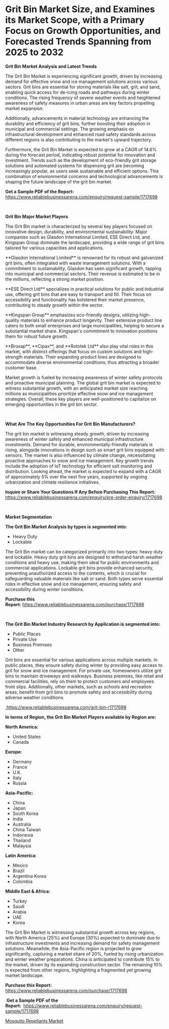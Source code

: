 <p><h1>Grit Bin Market Size, and Examines its Market Scope, with a Primary Focus on Growth Opportunities, and Forecasted Trends Spanning from 2025 to 2032</h1></p><p><strong>Grit Bin Market Analysis and Latest Trends</strong></p>
<p><p>The Grit Bin Market is experiencing significant growth, driven by increasing demand for effective snow and ice management solutions across various sectors. Grit bins are essential for storing materials like salt, grit, and sand, enabling quick access for de-icing roads and pathways during winter conditions. The rising frequency of severe weather events and heightened awareness of safety measures in urban areas are key factors propelling market expansion.</p><p>Additionally, advancements in material technology are enhancing the durability and efficiency of grit bins, further boosting their adoption in municipal and commercial settings. The growing emphasis on infrastructural development and enhanced road safety standards across different regions is also contributing to the market's upward trajectory.</p><p>Furthermore, the Grit Bin Market is expected to grow at a CAGR of 14.6% during the forecast period, indicating robust potential for innovation and investment. Trends such as the development of eco-friendly grit storage solutions and automated systems for dispensing grit are becoming increasingly popular, as users seek sustainable and efficient options. This combination of environmental concerns and technological advancements is shaping the future landscape of the grit bin market.</p></p>
<p><strong>Get a Sample PDF of the Report:&nbsp;</strong> <a href="https://www.reliablebusinessarena.com/enquiry/request-sample/1717698?utm_campaign=3211&utm_medium=2&utm_source=Github&utm_content=ia&utm_term=04042025&utm_id=grit-bin">https://www.reliablebusinessarena.com/enquiry/request-sample/1717698</a></p>
<p>&nbsp;</p>
<p><strong>Grit Bin Major Market Players</strong></p>
<p><p>The Grit Bin market is characterized by several key players focused on innovative design, durability, and environmental sustainability. Major companies such as Glasdon International Limited, ESE Direct Ltd, and Kingspan Group dominate the landscape, providing a wide range of grit bins tailored for various capacities and applications.</p><p>**Glasdon International Limited** is renowned for its robust and galvanized grit bins, often integrated with waste management solutions. With a commitment to sustainability, Glasdon has seen significant growth, tapping into municipal and commercial sectors. Their revenue is estimated to be in the millions, reflecting a strong market position.</p><p>**ESE Direct Ltd** specializes in practical solutions for public and industrial use, offering grit bins that are easy to transport and fill. Their focus on accessibility and functionality has bolstered their market presence, contributing to steady growth within the sector.</p><p>**Kingspan Group** emphasizes eco-friendly designs, utilizing high-quality materials to enhance product longevity. Their extensive product line caters to both small enterprises and large municipalities, helping to secure a substantial market share. Kingspan's commitment to innovation positions them for robust future growth.</p><p>**Broxap**, **Cipax**, and **Rototek Ltd** also play vital roles in this market, with distinct offerings that focus on custom solutions and high-strength materials. Their expanding product lines are designed to accommodate diverse environmental conditions, thus attracting a broader customer base.</p><p>Market growth is fueled by increasing awareness of winter safety protocols and proactive municipal planning. The global grit bin market is expected to witness substantial growth, with an anticipated market size reaching millions as municipalities prioritize effective snow and ice management strategies. Overall, these key players are well-positioned to capitalize on emerging opportunities in the grit bin sector.</p></p>
<p>&nbsp;</p>
<p><strong>What Are The Key Opportunities For Grit Bin Manufacturers?</strong></p>
<p><p>The grit bin market is witnessing steady growth, driven by increasing awareness of winter safety and enhanced municipal infrastructure investments. Demand for durable, environmentally-friendly materials is rising, alongside innovations in design such as smart grit bins equipped with sensors. The market is also influenced by climate change, necessitating proactive approaches to snow and ice management. Key growth trends include the adoption of IoT technology for efficient salt monitoring and distribution. Looking ahead, the market is expected to expand with a CAGR of approximately 5% over the next five years, supported by ongoing urbanization and climate resilience initiatives.</p></p>
<p><strong>Inquire or Share Your Questions If Any Before Purchasing This Report:</strong> <a href="https://www.reliablebusinessarena.com/enquiry/pre-order-enquiry/1717698?utm_campaign=3211&utm_medium=2&utm_source=Github&utm_content=ia&utm_term=04042025&utm_id=grit-bin">https://www.reliablebusinessarena.com/enquiry/pre-order-enquiry/1717698</a></p>
<p>&nbsp;</p>
<p><strong>Market Segmentation</strong></p>
<p><strong>The Grit Bin Market Analysis by types is segmented into:</strong></p>
<p><ul><li>Heavy Duty</li><li>Lockable</li></ul></p>
<p><p>The Grit Bin market can be categorized primarily into two types: heavy duty and lockable. Heavy duty grit bins are designed to withstand harsh weather conditions and heavy use, making them ideal for public environments and commercial applications. Lockable grit bins provide enhanced security, preventing unauthorized access to the contents, which is crucial for safeguarding valuable materials like salt or sand. Both types serve essential roles in effective snow and ice management, ensuring safety and accessibility during winter conditions.</p></p>
<p><strong>Purchase this Report:&nbsp;</strong><a href="https://www.reliablebusinessarena.com/purchase/1717698?utm_campaign=3211&utm_medium=2&utm_source=Github&utm_content=ia&utm_term=04042025&utm_id=grit-bin">https://www.reliablebusinessarena.com/purchase/1717698</a></p>
<p>&nbsp;</p>
<p><strong>The Grit Bin Market Industry Research by Application is segmented into:</strong></p>
<p><ul><li>Public Places</li><li>Private Use</li><li>Business Premises</li><li>Other</li></ul></p>
<p><p>Grit bins are essential for various applications across multiple markets. In public places, they ensure safety during winter by providing easy access to grit for snow and ice management. For private use, homeowners utilize grit bins to maintain driveways and walkways. Business premises, like retail and commercial facilities, rely on them to protect customers and employees from slips. Additionally, other markets, such as schools and recreation areas, benefit from grit bins to promote safety and accessibility during adverse weather conditions.</p></p>
<p><a href="https://www.reliablebusinessarena.com/grit-bin-r1717698?utm_campaign=3211&utm_medium=2&utm_source=Github&utm_content=ia&utm_term=04042025&utm_id=grit-bin">&nbsp;https://www.reliablebusinessarena.com/grit-bin-r1717698</a></p>
<p><strong>In terms of Region, the Grit Bin Market Players available by Region are:</strong></p>
<p>
    <p> <strong> North America: </strong>
        <ul>
            <li>United States</li>
            <li>Canada</li>
        </ul>
        </p> 
    <p> <strong> Europe: </strong>
        <ul>
            <li>Germany</li>
            <li>France</li>
            <li>U.K.</li>
            <li>Italy</li>
            <li>Russia</li>
        </ul>
        </p> 
    <p> <strong> Asia-Pacific: </strong>
        <ul>
            <li>China</li>
            <li>Japan</li>
            <li>South Korea</li>
            <li>India</li>
            <li>Australia</li>
            <li>China Taiwan</li>
            <li>Indonesia</li>
            <li>Thailand</li>
            <li>Malaysia</li>
        </ul>
        </p> 
    <p> <strong> Latin America: </strong>
        <ul>
            <li>Mexico</li>
            <li>Brazil</li>
            <li>Argentina Korea</li>
            <li>Colombia</li>
        </ul>
        </p> 
    <p> <strong> Middle East & Africa: </strong>
        <ul>
            <li>Turkey</li>
            <li>Saudi</li>
            <li>Arabia</li>
            <li>UAE</li>
            <li>Korea</li>
        </ul>
    </p>
    </p>
<p><p>The Grit Bin Market is witnessing substantial growth across key regions, with North America (25%) and Europe (30%) expected to dominate due to infrastructure investments and increasing demand for safety management solutions. Meanwhile, the Asia-Pacific region is projected to grow significantly, capturing a market share of 20%, fueled by rising urbanization and winter weather preparations. China is anticipated to contribute 15% to the market, driven by its expanding construction sector. The remaining 10% is expected from other regions, highlighting a fragmented yet growing market landscape.</p></p>
<p><strong>Purchase this Report: </strong><a href="https://www.reliablebusinessarena.com/purchase/1717698?utm_campaign=3211&utm_medium=2&utm_source=Github&utm_content=ia&utm_term=04042025&utm_id=grit-bin">https://www.reliablebusinessarena.com/purchase/1717698</a></p>
<p>&nbsp;<strong>Get a Sample PDF of the Report:&nbsp;&nbsp;</strong><a href="https://www.reliablebusinessarena.com/enquiry/request-sample/1717698?utm_campaign=3211&utm_medium=2&utm_source=Github&utm_content=ia&utm_term=04042025&utm_id=grit-bin">https://www.reliablebusinessarena.com/enquiry/request-sample/1717698</a></p>
<p><strong></strong></p>
<p><p><a href="https://github.com/cobinaydin13/Market-Research-Report-List-1/blob/main/mosquito-repellants-market.md?utm_campaign=3211&utm_medium=2&utm_source=Github&utm_content=ia&utm_term=04042025&utm_id=grit-bin">Mosquito Repellants Market</a></p></p>